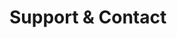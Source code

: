 <!-- Space: HomeAutomation -->
<!-- Parent: Project -->
<!-- Title: Support -->

<!-- Label: Support and Contact -->
<!-- Include: docs/disclaimer.md -->
<!-- Include: ac:toc -->

# Support & Contact
